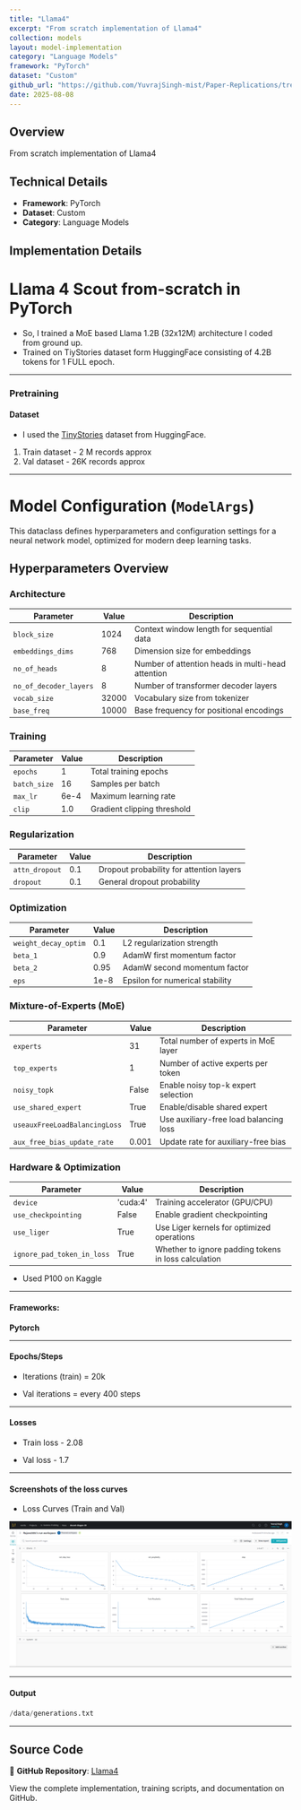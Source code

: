 ```yaml
---
title: "Llama4"
excerpt: "From scratch implementation of Llama4"
collection: models
layout: model-implementation
category: "Language Models"
framework: "PyTorch"
dataset: "Custom"
github_url: "https://github.com/YuvrajSingh-mist/Paper-Replications/tree/master/Llama4"
date: 2025-08-08
---
```


## Overview
From scratch implementation of Llama4

## Technical Details
- **Framework**: PyTorch
- **Dataset**: Custom
- **Category**: Language Models

## Implementation Details

# Llama 4 Scout from-scratch in PyTorch
- So, I trained a MoE based Llama 1.2B (32x12M) architecture I coded from ground up.
- Trained on TiyStories dataset form HuggingFace consisting of 4.2B tokens for 1 FULL epoch.

---

### Pretraining

#### Dataset

 - I used the [TinyStories](https://huggingface.co/datasets/roneneldan/TinyStories) dataset from HuggingFace.

  1) Train dataset - 2 M records approx
  2) Val dataset - 26K records approx

---

# Model Configuration (`ModelArgs`)

This dataclass defines hyperparameters and configuration settings for a neural network model, optimized for modern deep learning tasks.

## Hyperparameters Overview

### Architecture
| Parameter | Value | Description |
|-----------|-------|-------------|
| `block_size` | 1024 | Context window length for sequential data |
| `embeddings_dims` | 768 | Dimension size for embeddings |
| `no_of_heads` | 8 | Number of attention heads in multi-head attention |
| `no_of_decoder_layers` | 8 | Number of transformer decoder layers |
| `vocab_size` | 32000 | Vocabulary size from tokenizer |
| `base_freq` | 10000 | Base frequency for positional encodings |

### Training
| Parameter | Value | Description |
|-----------|-------|-------------|
| `epochs` | 1 | Total training epochs |
| `batch_size` | 16 | Samples per batch |
| `max_lr` | 6e-4 | Maximum learning rate |
| `clip` | 1.0 | Gradient clipping threshold |

### Regularization
| Parameter | Value | Description |
|-----------|-------|-------------|
| `attn_dropout` | 0.1 | Dropout probability for attention layers |
| `dropout` | 0.1 | General dropout probability |

### Optimization
| Parameter | Value | Description |
|-----------|-------|-------------|
| `weight_decay_optim` | 0.1 | L2 regularization strength |
| `beta_1` | 0.9 | AdamW first momentum factor |
| `beta_2` | 0.95 | AdamW second momentum factor |
| `eps` | 1e-8 | Epsilon for numerical stability |

### Mixture-of-Experts (MoE)
| Parameter | Value | Description |
|-----------|-------|-------------|
| `experts` | 31 | Total number of experts in MoE layer |
| `top_experts` | 1 | Number of active experts per token |
| `noisy_topk` | False | Enable noisy top-k expert selection |
| `use_shared_expert` | True | Enable/disable shared expert |
| `useauxFreeLoadBalancingLoss` | True | Use auxiliary-free load balancing loss |
| `aux_free_bias_update_rate` | 0.001 | Update rate for auxiliary-free bias |

### Hardware & Optimization
| Parameter | Value | Description |
|-----------|-------|-------------|
| `device` | 'cuda:4' | Training accelerator (GPU/CPU) |
| `use_checkpointing` | False | Enable gradient checkpointing |
| `use_liger` | True | Use Liger kernels for optimized operations |
| `ignore_pad_token_in_loss` | True | Whether to ignore padding tokens in loss calculation |

 - Used P100 on Kaggle
---

#### Frameworks:
**Pytorch**

--- 

#### Epochs/Steps
- Iterations (train) = 20k 

- Val iterations = every 400 steps
---
#### Losses
- Train loss - 2.08

- Val loss - 1.7

---

#### Screenshots of the loss curves

- Loss Curves (Train and Val)

![📊 View Training Loss Curves](https://raw.githubusercontent.com/YuvrajSingh-mist/Paper-Replications/master/Llama4/img/loss.png)

--- 
#### Output

```python
/data/generations.txt
```

---

<!-- ### Local setup

### Requirements

```python
git [clone the repo](https://github.com/YuvrajSingh-mist/StoryLlama.git)
cd StoryLlama
bash ./install.sh

```
- A wandb.ai account for plotting graphs for your loss curves

- On your terminal run
```python
wandb login
```

- Enter the api key and follow the instructions and once you are succesfully logged in follow the given steps

- Download the model

```python
cd gradio/

python app.py
```

---

### Running 

#### Training a model

- Kindly change 'device' to any of your available cuda gpus.

To run:

```python
bash ./install.sh
```

```python
torchrun --standalone --nproc_per_node=gpu trainer.py \
    --epochs 10 \
    --block_size 256 \
    --batch_size 128 \
    --embeddings_dims 768 \
    --attn_dropout 0.2 \
    --no_of_heads 12 \
    --dropout 0.2 \
    --val_epochs 3 \
    --max_lr 5e-4 \
    --no_of_decoder_layers 6 \
    --weight_decay_optim 0.01 \
    --beta_1 0.85 \
    --beta_2 0.99 \
    --clip 0.5 \
    --device "cuda" \
    --no_kv_heads 4 \
    --vocab_size 50257 \
    --eps 1e-6 \
    --dtype "float16" \
    --save_checkpoint_dir "model_checkpoints" \
    --prompt "Once upon a time" \
    --save_checkpoint_iter 100 \
    --total_iters 5000 \
    --eval_iters 200 \
    --eval_check 500 \
    --warmup_iters 1000 \
    --min_lr 1e-5 \
    --lr_decay_iters 2000 \
    --total_batch_size 262144 \
    --micro_batch_size 128 \
    --gradient_accumulation_steps 4

```
--standalone - if all the gpu are on one server
--npro_per_node - number of gpus available and use the keyword gpu to use all

#### Inference on a model

```python 
python inference.py --prompt "Once upon a time" --max_length 100 --temperature 0.8 --topk 50 
```
 -->

## Source Code
📁 **GitHub Repository**: [Llama4](https://github.com/YuvrajSingh-mist/Paper-Replications/tree/master/Llama4)

View the complete implementation, training scripts, and documentation on GitHub.
